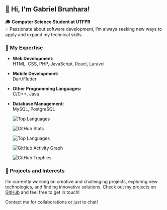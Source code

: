 ## 👋 Hi, I'm Gabriel Brunhara!

🎓 **Computer Science Student at UTFPR**  
💡 Passionate about software development, I’m always seeking new ways to apply and expand my technical skills.

### 🌟 My Expertise

- **Web Development:**  
  HTML, CSS, PHP, JavaScript, React, Laravel

- **Mobile Development:**  
  Dart/Flutter

- **Other Programming Languages:**  
  C/C++, Java

- **Database Management:**  
  MySQL, PostgreSQL

  ![Top Languages](https://github-readme-stats.vercel.app/api/top-langs/?username=7Araby7&layout=compact&theme=dark)

  ![GitHub Stats](https://github-readme-stats.vercel.app/api?username=7Araby7&show_icons=true&theme=dark)

  ![Top Languages](https://github-readme-stats.vercel.app/api/top-langs/?username=7Araby7&layout=compact&theme=dark)

  ![GitHub Activity Graph](https://github-readme-activity-graph.vercel.app/graph?username=7Araby7&theme=dark)

  ![GitHub Trophies](https://github-profile-trophy.vercel.app/?username=7Araby7&theme=darkhub)

### 🚀 Projects and Interests

I’m currently working on creative and challenging projects, exploring new technologies, and finding innovative solutions. Check out my projects on [GitHub](https://github.com/7Araby7) and feel free to get in touch!

<p style="font-size:14px;">Contact me for collaborations or just to chat!</p>
